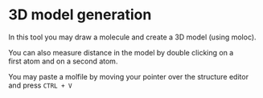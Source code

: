# 3D model generation

In this tool you may draw a molecule and create a 3D model (using moloc).

You can also measure distance in the model by double clicking on a first atom and on a second atom.

You may paste a molfile by moving your pointer over the structure editor and press `CTRL + V`
